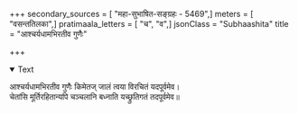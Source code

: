 +++
secondary_sources = [ "महा-सुभाषित-सङ्ग्रहः - 5469",]
meters = [ "वसन्ततिलका",]
pratimaala_letters = [ "च", "व",]
jsonClass = "Subhaashita"
title = "आश्चर्यधामभिरतीव गुणैः"

+++

<details open><summary>Text</summary>

आश्चर्यधामभिरतीव गुणैः किमेतज् जालं त्वया विरचितं यदपूर्वमेव।  
चेतांसि मूर्तिरहितान्यपि चञ्चलानि बध्नाति यच्छ्रुतिगतं तदपूर्वमेव॥
</details>
